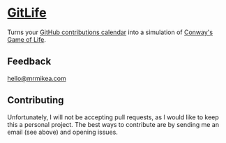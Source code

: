 # [GitLife](http://gitlife.mrmikea.com)

Turns your [GitHub contributions
calendar](https://github.com/blog/1360-introducing-contributions) into a
simulation of [Conway's Game of
Life](http://en.wikipedia.org/wiki/Conway's_Game_of_Life).

## Feedback

<hello@mrmikea.com>

## Contributing

Unfortunately, I will not be accepting pull requests, as I would like to keep this a personal project. The best ways to contribute are by sending me an email (see above) and opening issues.


